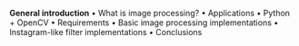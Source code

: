**General  introduction**
• What is image processing? 
• Applications
• Python + OpenCV
• Requirements
• Basic image processing implementations
• Instagram-like filter implementations
• Conclusions
